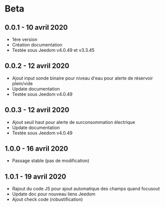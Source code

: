 # Beta

0.0.1 - 10 avril 2020
---

* 1ère version
* Création documentation
* Testée sous Jeedom v4.0.49 et v3.3.45

0.0.2 - 12 avril 2020
---

* Ajout input sonde binaire pour niveau d'eau pour alerte de réservoir plein/vide
* Update documentation
* Testée sous Jeedom v4.0.49

0.0.3 - 12 avril 2020
---

* Ajout seuil haut pour alerte de surconsommation électrique
* Update documentation
* Testée sous Jeedom v4.0.49

1.0.0 - 16 avril 2020
---

* Passage stable (pas de modification)

1.0.1 - 19 avril 2020
---

* Rajout du code JS pour ajout automatique des champs quand focusout
* Update doc pour nouveau liens Jeedom
* Ajout check code (robustification)
